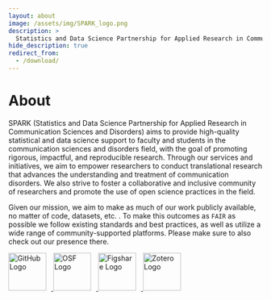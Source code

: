 ```yaml
---
layout: about
image: /assets/img/SPARK_logo.png
description: >
  Statistics and Data Science Partnership for Applied Research in Communication Sciences and Disorders.
hide_description: true
redirect_from:
  - /download/
---
```


# About

SPARK (Statistics and Data Science Partnership for Applied Research in Communication Sciences and Disorders) aims to provide high-quality statistical and data science support to faculty and students in the communication sciences and disorders field, with the goal of promoting rigorous, impactful, and reproducible research. Through our services and initiatives, we aim to empower researchers to conduct translational research that advances the understanding and treatment of communication disorders. We also strive to foster a collaborative and inclusive community of researchers and promote the use of open science practices in the field.

Given our mission, we aim to make as much of our work publicly available, no matter of code, datasets, etc. . To make this outcomes as `FAIR` as possible we follow existing standards and best practices, as well as utilize a wide range of community-supported platforms. Please make sure to also check out our presence there.

<p>
    <a href="https://github.com/SPARK-CSD" target="_blank" title="GitHub">
        <img src="https://github.githubassets.com/assets/GitHub-Logo-ee398b662d42.png" alt="GitHub Logo" style="width: 75px; height: auto; margin-right: 10px;">
    </a>
    <a href="https://osf.io/5uh7j/" target="_blank" title="OSF">
        <img src="https://encrypted-tbn0.gstatic.com/images?q=tbn:ANd9GcSOd0VojaU-cu_3s87j42jc5WCwA81Yqz1oq5rB7wGKyg&s" alt="OSF Logo" style="width: 75px; height: auto; margin-right: 10px;">
    </a>
    <a href="https://figshare.com/authors/SPARK_CSD/18408687" target="_blank" title="Figshare">
        <img src="https://upload.wikimedia.org/wikipedia/commons/thumb/d/df/Figshare_logo.svg/2560px-Figshare_logo.svg.png" alt="Figshare Logo" style="width: 75px; height: auto; margin-right: 10px;">
    </a>
    <a href="https://www.zotero.org/spark_csd" target="_blank" title="Zotero">
        <img src="https://sp.library.miami.edu/assets/users/_jsobczak/fe71ecd6153972926229338.jpg" alt="Zotero Logo" style="width: 75px; height: auto;">
    </a>
</p>
